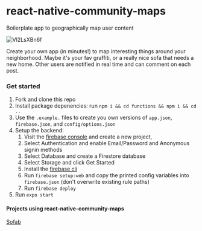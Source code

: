 # react-native-community-maps
Boilerplate app to geographically map user content

![VI2LsXBn6f](https://user-images.githubusercontent.com/1440796/54887040-ce998180-4e8e-11e9-8dca-bf285fc52adc.gif)

Create your own app (in minutes!) to map interesting things around your neighborhood. Maybe it's your fav graffiti, or a really nice sofa that needs a new home. Other users are notified in real time and can comment on each post.

### Get started
1. Fork and clone this repo
2. Install package depenencies: run `npm i && cd functions && npm i && cd ..`
3. Use the `.example.` files to create you own versions of `app.json`, `firebase.json`, and `config/options.json`
4. Setup the backend:
    1. Visit the [firebase console](https://console.firebase.google.com) and create a new project, 
    2. Select Authentication and enable Email/Password and Anonymous signin methods
    3. Select Database and create a Firestore database
    4. Select Storage and click Get Started
    5. Install the [firebase cli](https://firebase.google.com/docs/cli/) 
    6. Run `firebase setup:web` and copy the printed config variables into `firebase.json` (don't overwrite existing rule paths)
    7. Run `firebase deploy`
5. Run `expo start`

#### Projects using react-native-community-maps
[Sofab](https://itunes.apple.com/us/app/sofab/id1455005485)
